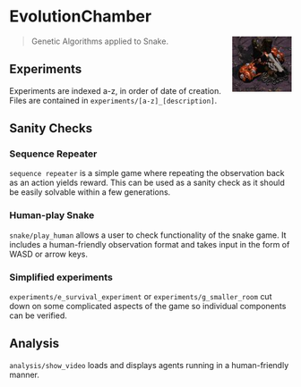 # EvolutionChamber

<img title="Evolution Chamber" src="./EvolutionChamber.JPG" align="right">

> Genetic Algorithms applied to Snake.

## Experiments
Experiments are indexed a-z, in order of date of creation. Files are contained in `experiments/[a-z]_[description]`.

## Sanity Checks
### Sequence Repeater
`sequence repeater` is a simple game where repeating the observation back as an action yields reward. This can be used as a sanity check as it should be easily solvable within a few generations.

### Human-play Snake
`snake/play_human` allows a user to check functionality of the snake game. It includes a human-friendly observation format and takes input in the form of WASD or arrow keys.

### Simplified experiments
`experiments/e_survival_experiment` or `experiments/g_smaller_room` cut down on some complicated aspects of the game so individual components can be verified.


## Analysis
`analysis/show_video` loads and displays agents running in a human-friendly manner.
